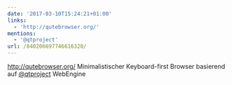 ```yaml
---
date: '2017-03-10T15:24:21+01:00'
links:
  - 'http://qutebrowser.org/'
mentions:
  - '@qtproject'
url: /840206697746616320/
---
```

http://qutebrowser.org/ Minimalistischer Keyboard-first Browser basierend auf [@qtproject](https://twitter.com/@qtproject) WebEngine
